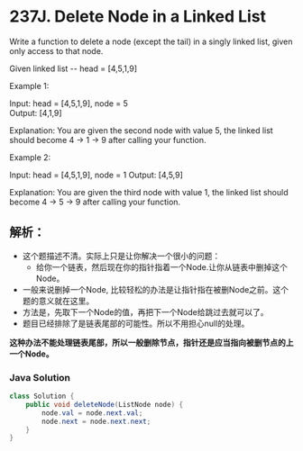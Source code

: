 # 237J. Delete Node in a Linked List

Write a function to delete a node (except the tail) in a singly linked list, given only access to that node.

Given linked list -- head = [4,5,1,9]


Example 1:

Input: head = [4,5,1,9], node = 5  
Output: [4,1,9]  

Explanation: You are given the second node with value 5,
the linked list should become 4 -> 1 -> 9 after calling your function.

Example 2:

Input: head = [4,5,1,9], node = 1
Output: [4,5,9]

Explanation: You are given the third node with value 1,
the linked list should become 4 -> 5 -> 9 after calling your function.

## 解析：
* 这个题描述不清。实际上只是让你解决一个很小的问题：
  * 给你一个链表，然后现在你的指针指着一个Node.让你从链表中删掉这个Node。
* 一般来说删掉一个Node, 比较轻松的办法是让指针指在被删Node之前。这个题的意义就在这里。
* 方法是，先取下一个Node的值，再把下一个Node给跳过去就可以了。
* 题目已经排除了是链表尾部的可能性。所以不用担心null的处理。

**这种办法不能处理链表尾部，所以一般删除节点，指针还是应当指向被删节点的上一个Node。**
### Java Solution
```Java
class Solution {
    public void deleteNode(ListNode node) {
        node.val = node.next.val;
        node.next = node.next.next;
    }
}
```
